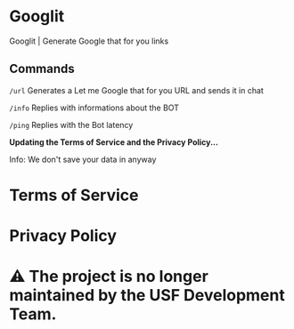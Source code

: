 # Googlit
Googlit | Generate Google that for you links

## Commands
`/url` Generates a Let me Google that for you URL and sends it in chat

`/info` Replies with informations about the BOT

`/ping` Replies with the Bot latency

**Updating the Terms of Service and the Privacy Policy...**

Info: We don't save your data in anyway

# Terms of Service
# Privacy Policy

# ⚠️ The project is no longer maintained by the USF Development Team.
